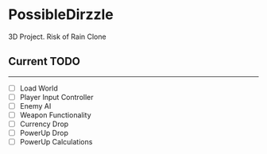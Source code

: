 # PossibleDirzzle
3D Project. Risk of Rain Clone

## Current TODO
---

- [ ] Load World
- [ ] Player Input Controller
- [ ] Enemy AI
- [ ] Weapon Functionality
- [ ] Currency Drop
- [ ] PowerUp Drop
- [ ] PowerUp Calculations
